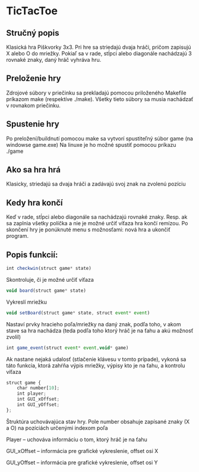# TicTacToe

<h2> Stručný popis </h2>
<p>Klasická hra Piškvorky 3x3. Pri hre sa striedajú dvaja hráči, pričom zapisujú X alebo O do mriežky. Pokiaľ sa v rade, stĺpci alebo diagonále nachádzajú 3 rovnaké znaky, daný hráč vyhráva hru.</p>

<h2> Preloženie hry </h2>
<p>Zdrojové súbory v priečinku sa prekladajú pomocou priloženého Makefile príkazom make (respektíve ./make). Všetky tieto súbory sa musia nachádzať v rovnakom priečinku.</p>


<h2> Spustenie hry </h2>
<p>Po preložení/buildnutí pomocou make sa vytvorí spustiteľný súbor game (na windowse game.exe)
Na linuxe je ho možné spustiť pomocou príkazu ./game</p>

<h2> Ako sa hra hrá </h2>
<p>Klasicky, striedajú sa dvaja hráči a zadávajú svoj znak na zvolenú pozíciu</p>


<h2> Kedy hra končí </h2>
<p>Keď v rade, stĺpci alebo diagonále sa nachádzajú rovnaké znaky. Resp. ak sa zaplnia všetky políčka a nie je možné určiť víťaza hra končí remízou. Po skončení hry je ponúknuté menu s možnosťami: nová hra a ukončiť program.</p>


<h2> Popis funkcií: </h2>

```javascript
int checkwin(struct game* state)
```
<p>Skontroluje, či je možné určiť víťaza</p>

```javascript
void board(struct game* state)
```
<p>Vykreslí mriežku</p>

```javascript
void setBoard(struct game* state, struct event* event)
```
<p>Nastaví prvky hracieho poľa/mriežky na daný znak, podľa toho, v akom stave sa hra nachádza (teda podľa toho ktorý hráč je na ťahu a akú možnosť zvolil)</p>

```javascript
int game_event(struct event* event,void* game)
```
<p>Ak nastane nejaká udalosť (stlačenie klávesu v tomto prípade), vykoná sa táto funkcia, ktorá zahŕňa výpis mriežky, výpisy kto je na ťahu, a kontrolu víťaza</p>

```javascript
struct game {
    char number[10];
    int player;
    int GUI_xOffset;
    int GUI_yOffset;
};
```
<p>Štruktúra uchovávajúca stav hry. Pole number obsahuje zapísané znaky (X a O) na pozíciách určenými indexom poľa</p>
<p>Player – uchováva informáciu o tom, ktorý hráč je na ťahu</p>
<p>GUI_xOffset – informácia pre grafické vykreslenie, offset osi X</p>
<p>GUI_yOffset – informácia pre grafické vykreslenie, offset osi Y</p>
